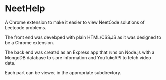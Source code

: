 # NeetHelp
A Chrome extension to make it easier to view NeetCode solutions of Leetcode problems.

The front end was developed with plain HTML/CSS/JS as it was designed to be a Chrome extension.

The back end was created as an Express app that runs on Node.js with a MongoDB database to store information and YouTubeAPI to fetch video data.

Each part can be viewed in the appropriate subdirectory.


